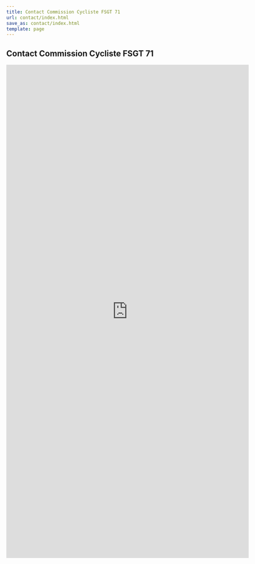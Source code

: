 ```yaml
---
title: Contact Commission Cycliste FSGT 71
url: contact/index.html
save_as: contact/index.html
template: page
---
```


## <i class="fas fa-users"></i> Contact Commission Cycliste FSGT 71

<iframe src="https://docs.google.com/forms/d/e/1FAIpQLScdsLXUnekwq9x2cGNhuJTmplftLMm3yqVlTPyaonqSXDPv2Q/viewform?embedded=true" width="640" height="1300" frameborder="0" marginheight="0" marginwidth="0">Loading…</iframe>
